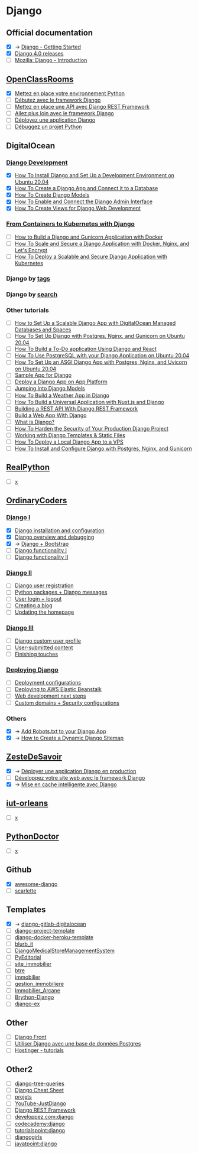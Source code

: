# Django

## Official documentation
- [x] -> [Django - Getting Started](https://docs.djangoproject.com/en/4.0/topics/)
- [x] [Django 4.0 releases](https://docs.djangoproject.com/en/4.0/releases/4.0/)
- [ ] [Mozilla: Django - Introduction](https://developer.mozilla.org/fr/docs/Learn/Server-side/Django/Introduction)

## [OpenClassRooms](https://openclassrooms.com/fr/search?page=1&query=django&language=fr&type=course)
- [x] [Mettez en place votre environnement Python](https://openclassrooms.com/fr/courses/6951236-mettez-en-place-votre-environnement-python)
- [ ] [Débutez avec le framework Django](https://openclassrooms.com/fr/courses/7172076-debutez-avec-le-framework-django)
- [ ] [Mettez en place une API avec Django REST Framework](https://openclassrooms.com/fr/courses/7192416-mettez-en-place-une-api-avec-django-rest-framework)
- [ ] [Allez plus loin avec le framework Django](https://openclassrooms.com/fr/courses/7192426-allez-plus-loin-avec-le-framework-django)
- [ ] [Déployez une application Django](https://openclassrooms.com/fr/courses/4425101-deployez-une-application-django)
- [ ] [Débuggez un projet Python](https://openclassrooms.com/fr/courses/7155851-debuggez-un-projet-python)

## DigitalOcean
### [Django Development](https://www.digitalocean.com/community/tutorial_series/django-development)
- [x] [How To Install Django and Set Up a Development Environment on Ubuntu 20.04](https://www.digitalocean.com/community/tutorials/how-to-install-django-and-set-up-a-development-environment-on-ubuntu-20-04)
- [x] [How To Create a Django App and Connect it to a Database](https://www.digitalocean.com/community/tutorials/how-to-create-a-django-app-and-connect-it-to-a-database)
- [x] [How To Create Django Models](https://www.digitalocean.com/community/tutorials/how-to-create-django-models)
- [x] [How To Enable and Connect the Django Admin Interface](https://www.digitalocean.com/community/tutorials/how-to-enable-and-connect-the-django-admin-interface)
- [x] [How To Create Views for Django Web Development](https://www.digitalocean.com/community/tutorials/how-to-create-views-for-django-web-development)

### [From Containers to Kubernetes with Django](https://www.digitalocean.com/community/tutorial_series/from-containers-to-kubernetes-with-django)
- [ ] [How to Build a Django and Gunicorn Application with Docker](https://www.digitalocean.com/community/tutorials/how-to-build-a-django-and-gunicorn-application-with-docker)
- [ ] [How To Scale and Secure a Django Application with Docker, Nginx, and Let's Encrypt](https://www.digitalocean.com/community/tutorials/how-to-scale-and-secure-a-django-application-with-docker-nginx-and-let-s-encrypt)
- [ ] [How To Deploy a Scalable and Secure Django Application with Kubernetes](https://www.digitalocean.com/community/tutorials/how-to-deploy-a-scalable-and-secure-django-application-with-kubernetes)

### Django by [tags](https://www.digitalocean.com/community/tags/django)
### Django by [search](https://www.digitalocean.com/community/tutorials?q=django)
### Other tutorials
- [ ] [How to Set Up a Scalable Django App with DigitalOcean Managed Databases and Spaces](https://www.digitalocean.com/community/tutorials/how-to-set-up-a-scalable-django-app-with-digitalocean-managed-databases-and-spaces)
- [ ] [How To Set Up Django with Postgres, Nginx, and Gunicorn on Ubuntu 20.04](https://www.digitalocean.com/community/tutorials/how-to-set-up-django-with-postgres-nginx-and-gunicorn-on-ubuntu-20-04)
- [ ] [How To Build a To-Do application Using Django and React](https://www.digitalocean.com/community/tutorials/build-a-to-do-application-using-django-and-react)
- [ ] [How To Use PostgreSQL with your Django Application on Ubuntu 20.04](https://www.digitalocean.com/community/tutorials/how-to-use-postgresql-with-your-django-application-on-ubuntu-20-04)
- [ ] [How To Set Up an ASGI Django App with Postgres, Nginx, and Uvicorn on Ubuntu 20.04](https://www.digitalocean.com/community/tutorials/how-to-set-up-an-asgi-django-app-with-postgres-nginx-and-uvicorn-on-ubuntu-20-04)
- [ ] [Sample App for Django ](https://docs.digitalocean.com/products/app-platform/languages-frameworks/python/django/)
- [ ] [Deploy a Django App on App Platform](https://docs.digitalocean.com/tutorials/app-deploy-django-app/)
- [ ] [Jumping Into Django Models](https://www.digitalocean.com/community/tech_talks/jumping-into-django-models)
- [ ] [How To Build a Weather App in Django](https://www.digitalocean.com/community/tutorials/how-to-build-a-weather-app-in-django)
- [ ] [How To Build a Universal Application with Nuxt.js and Django](https://www.digitalocean.com/community/tutorials/how-to-build-a-universal-application-with-nuxt-js-and-django)
- [ ] [Building a REST API With Django REST Framework](https://www.digitalocean.com/community/tech_talks/building-a-rest-api-with-django-rest-framework)
- [ ] [Build a Web App With Django](https://www.digitalocean.com/community/tech_talks/build-a-web-app-with-django)
- [ ] [What is Django?](https://www.digitalocean.com/community/tutorials/what-is-django)
- [ ] [How To Harden the Security of Your Production Django Project](https://www.digitalocean.com/community/tutorials/how-to-harden-your-production-django-project)
- [ ] [Working with Django Templates & Static Files](https://www.digitalocean.com/community/tutorials/working-with-django-templates-static-files)
- [ ] [How To Deploy a Local Django App to a VPS](https://www.digitalocean.com/community/tutorials/how-to-deploy-a-local-django-app-to-a-vps)
- [ ] [How To Install and Configure Django with Postgres, Nginx, and Gunicorn](https://www.digitalocean.com/community/tutorials/how-to-install-and-configure-django-with-postgres-nginx-and-gunicorn)

## [RealPython](https://realpython.com/tutorials/django/)
- [ ] [x]()

## [OrdinaryCoders](https://ordinarycoders.com/blog/django)
### [Django I](https://ordinarycoders.com/django-i)
- [x] [Django installation and configuration](https://ordinarycoders.com/django-installation-and-configuration)
- [x] [Django overview and debugging](https://ordinarycoders.com/django-overview-and-debugging)
- [x] -> [Django + Bootstrap](https://ordinarycoders.com/django-bootstrap)
- [ ] [Django functionality I](https://ordinarycoders.com/django-functionality-i)
- [ ] [Django functionality II](https://ordinarycoders.com/django-functionality-ii)

### [Django II](https://ordinarycoders.com/django-ii)
- [ ] [Django user registration](https://ordinarycoders.com/django-user-registration)
- [ ] [Python packages + Django messages](https://ordinarycoders.com/python-packages-django-messages)
- [ ] [User login + logout](https://ordinarycoders.com/user-login-logout)
- [ ] [Creating a blog](https://ordinarycoders.com/creating-a-blog)
- [ ] [Updating the homepage](https://ordinarycoders.com/updating-the-homepage)

### [Django III](https://ordinarycoders.com/django-iii)
- [ ] [Django custom user profile](https://ordinarycoders.com/django-custom-user-profile)
- [ ] [User-submitted content](https://ordinarycoders.com/user-submitted-content)
- [ ] [Finishing touches](https://ordinarycoders.com/finishing-touches)

### [Deploying Django](https://ordinarycoders.com/deploying-django)
- [ ] [Deployment configurations](https://ordinarycoders.com/deployment-configurations)
- [ ] [Deploying to AWS Elastic Beanstalk](https://ordinarycoders.com/deploying-to-aws-elastic-beanstalk)
- [ ] [Web development next steps](https://ordinarycoders.com/web-development-next-steps)
- [ ] [Custom domains + Security configurations](https://ordinarycoders.com/custom-domains-security-configurations)

### Others
- [x] -> [Add Robots.txt to your Django App](https://ordinarycoders.com/blog/article/robots-text-file-django)
- [x] -> [How to Create a Dynamic Django Sitemap](https://ordinarycoders.com/blog/article/django-sitemap)

## [ZesteDeSavoir](https://zestedesavoir.com/bibliotheque/?tag=django)
- [x] -> [Déployer une application Django en production](https://zestedesavoir.com/tutoriels/2213/deployer-une-application-django-en-production/)
- [ ] [Développez votre site web avec le framework Django](https://zestedesavoir.com/tutoriels/598/developpez-votre-site-web-avec-le-framework-django/)
- [x] -> [Mise en cache intelligente avec Django](https://zestedesavoir.com/tutoriels/1295/mise-en-cache-intelligente-avec-django/)

## [iut-orleans](https://www.univ-orleans.fr/iut-orleans/informatique/intra/tuto/django/)
- [ ] [x]()

## [PythonDoctor](https://python.doctor/page-django-cours-tutoriels-documentation-francaise)
- [ ] [x]()

## Github
- [x] [awesome-django](https://github.com/wsvincent/awesome-django)
- [ ] [scarlette](https://github.com/encode/starlette)

## Templates
- [x] -> [django-gitlab-digitalocean](https://gitlab.com/testdriven/django-gitlab-digitalocean)
- [ ] [django-project-template](https://gitlab.com/thorgate-public/django-project-template)
- [ ] [django-docker-heroku-template](https://github.com/bfirsh/django-docker-heroku-template)
- [ ] [blurb_it](https://github.com/python/blurb_it)
- [ ] [DjangoMedicalStoreManagementSystem](https://github.com/hackstarsj/DjangoMedicalStoreManagementSystem)
- [ ] [PyEditorial](https://github.com/mavenium/PyEditorial)
- [ ] [site_immobilier](https://github.com/emmanou245/site_immobilier)
- [ ] [btre](https://github.com/NdeneSENE/btre)
- [ ] [immobilier](https://github.com/verpoorten/immobilier)
- [ ] [gestion_immobiliere](https://github.com/abdoulayeboki/gestion_immobiliere)
- [ ] [Immobilier_Arcane](https://github.com/Git-StevenP/Immobilier_Arcane)
- [ ] [Brython-Django](https://github.com/harukaeru/Brython-Django)
- [ ] [django-ex](https://github.com/sclorg/django-ex)

## Other
- [ ] [Django Front](https://mkdev.me/en/posts/fundamentals-of-front-end-django)
- [ ] [Utiliser Django avec une base de données Postgres](https://olivierlemoigne.com/posts/django-postgres/)
- [ ] [Hostinger - tutorials](https://www.hostinger.fr/tutoriels/)

## Other2
- [ ] [django-tree-queries](https://github.com/matthiask/django-tree-queries)
- [ ] [Django Cheat Sheet](https://github.com/lucrae/django-cheat-sheet)
- [ ] [projets](https://builtwithdjango.com/projects/)
- [ ] [YouTube-JustDjango](https://www.youtube.com/c/JustDjango/videos)
- [ ] [Django REST Framework](https://www.django-rest-framework.org/)
- [ ] [developpez.com:django](https://python.developpez.com/tutoriels/reseau-web/apprendre-framework-django/)
- [ ] [codecademy:django](https://www.codecademy.com/learn/paths/build-python-web-apps-with-django)
- [ ] [tutorialspoint:django](https://www.tutorialspoint.com/django/index.htm)
- [ ] [djangogirls](https://tutorial.djangogirls.org/fr/)
- [ ] [javatpoint:django](https://www.javatpoint.com/django-tutorial)
